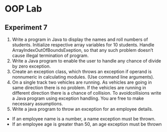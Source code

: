 # OOP Lab
## Experiment 7
1. Write a program in Java to display the names and roll numbers of students. Initialize respective
array variables for 10 students. Handle ArrayIndexOutOfBoundsExeption, so that any such
problem doesn’t cause illegal termination of program.
2. Write a Java program to enable the user to handle any chance of divide by zero exception.
3. Create an exception class, which throws an exception if operand is nonnumeric in calculating
modules. (Use command line arguments).
4. On a single track two vehicles are running. As vehicles are going in same direction there is no problem. If the vehicles are running in different direction there is a chance of collision. To avoidcollisions write a Java program using exception handling. You are free to make necessary assumptions.
5. Write a java program to throw an exception for an employee details.
* If an employee name is a number, a name exception must be thrown.
* If an employee age is greater than 50, an age exception must be thrown